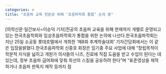 ```yaml
---
categories: e
title: "초음파 교육 전문성 위해 ‘초음파학회 통합’ 논의 중"
---
```

[의학신문·일간보사=이승덕 기자]전공의 초음파 교육을 위해 현재까지 개별로 운영되고 있는 한국초음학회와 임상초음파학회가 통합을 위한 논의에 나선다.한국초음파학회는 지난 25일 소공동 롯데호텔에서 개최한 ‘제8회 추계학술대회’ 기자간담회에서는 이 같은 입장을밝혔다.한국초음파학회 신중호 회장은 임기중 주요 사업에 대해 “창립목적이 학문적 지식을 넓히고 개원가 의사들의 니즈, 진료에 직접 도움을 받고 수입이 된다는 데 있는데, 정부 초음파 급여화에 맞춰 최선의 스킬을 공유하려 한다”며 “표준영상을 제작하거나 초음파 판독지 제작 등까지 점